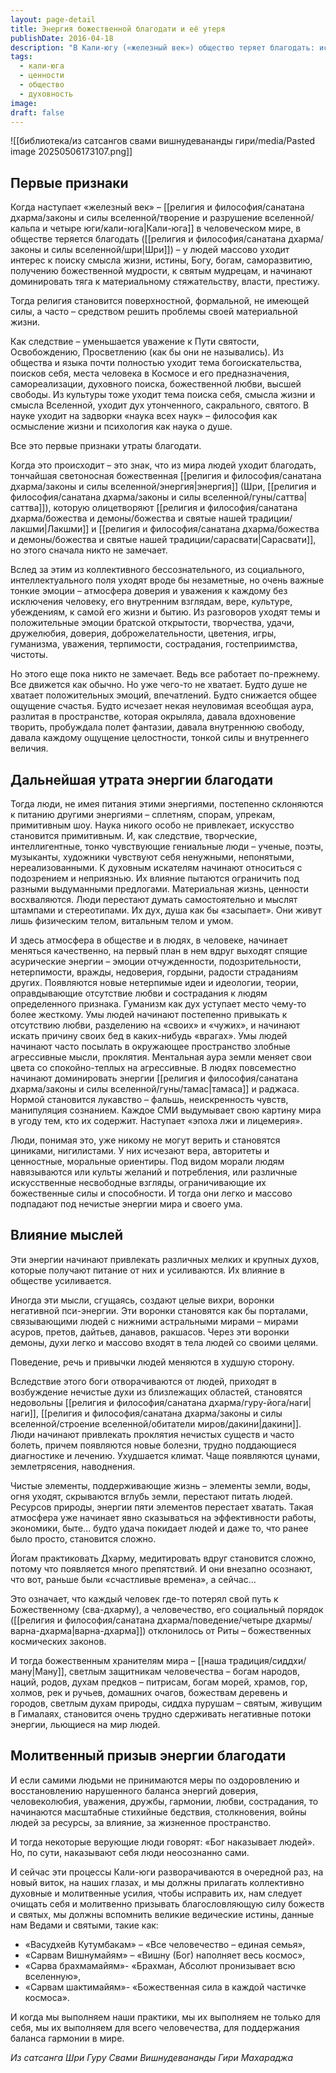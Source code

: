 ```yaml
---
layout: page-detail
title: Энергия божественной благодати и её утеря
publishDate: 2016-04-18
description: "В Кали-югу («железный век») общество теряет благодать: исчезает стремление к истине, духовности, саморазвитию, а материальные ценности, власть и престиж становятся доминирующими. Религия становится формальной и лишённой силы, из культуры и науки исчезают поиски смысла, доверие, творчество, гуманизм. Люди утрачивают положительные эмоции, ощущение счастья и вдохновения, а на смену им приходят отчуждённость, подозрительность, агрессия, ложь и цинизм. В результате усиливаются негативные энергии, возникают болезни, катастрофы, а связь с божественным слабеет. Чтобы восстановить гармонию, необходимы коллективные духовные усилия, молитва и возвращение к вечным истинам."
tags:
  - кали-юга
  - ценности
  - общество
  - духовность
image: 
draft: false
---
```

![[библиотека/из сатсангов свами вишнудевананды гири/media/Pasted image 20250506173107.png]]
## Первые признаки
Когда наступает «железный век» – [[религия и философия/санатана дхарма/законы и силы вселенной/творение и разрушение вселенной/кальпа и четыре юги/кали-юга|Кали-юга]] в человеческом мире, в обществе теряется благодать ([[религия и философия/санатана дхарма/законы и силы вселенной/шри|Шри]]) – у людей массово уходит интерес к поиску смысла жизни, истины, Богу, богам, саморазвитию, получению божественной мудрости, к святым мудрецам, и начинают доминировать тяга к материальному стяжательству, власти, престижу.

Тогда религия становится поверхностной, формальной, не имеющей силы, а часто – средством решить проблемы своей материальной жизни.

Как следствие – уменьшается уважение к Пути святости, Освобождению, Просветлению (как бы они не назывались). Из общества и языка почти полностью уходит тема богоискательства, поисков себя, места человека в Космосе и его предназначения, самореализации, духовного поиска, божественной любви, высшей свободы. Из культуры тоже уходит тема поиска себя, смысла жизни и смысла Вселенной, уходит дух утонченного, сакрального, святого. В науке уходит на задворки «наука всех наук» – философия как осмысление жизни и психология как наука о душе.

Все это первые признаки утраты благодати.

Когда это происходит – это знак, что из мира людей уходит благодать, тончайшая светоносная божественная [[религия и философия/санатана дхарма/законы и силы вселенной/энергия|энергия]] (Шри, [[религия и философия/санатана дхарма/законы и силы вселенной/гуны/саттва|саттва]]), которую олицетворяют [[религия и философия/санатана дхарма/божества и демоны/божества и святые нашей традиции/лакшми|Лакшми]] и [[религия и философия/санатана дхарма/божества и демоны/божества и святые нашей традиции/сарасвати|Сарасвати]], но этого сначала никто не замечает.

Вслед за этим из коллективного бессознательного, из социального, интеллектуального поля уходят вроде бы незаметные, но очень важные тонкие эмоции – атмосфера доверия и уважения к каждому без исключения человеку, его внутренним взглядам, вере, культуре, убеждениям, к самой его жизни и бытию. Из разговоров уходят темы и положительные эмоции братской открытости, творчества, удачи, дружелюбия, доверия, доброжелательности, цветения, игры, гуманизма, уважения, терпимости, сострадания, гостеприимства, чистоты. 

Но этого еще пока никто не замечает. Ведь все работает по-прежнему. Все движется как обычно. Но уже чего-то не хватает. Будто душе не хватает положительных эмоций, впечатлений. Будто снижается общее ощущение счастья. Будто исчезает некая неуловимая всеобщая аура, разлитая в пространстве, которая окрыляла, давала вдохновение творить, пробуждала полет фантазии, давала внутреннюю свободу, давала каждому ощущение целостности, тонкой силы и внутреннего величия.

## Дальнейшая утрата энергии благодати
Тогда люди, не имея питания этими энергиями, постепенно склоняются к питанию другими энергиями – сплетням, спорам, упрекам, примитивным шоу. Наука никого особо не привлекает, искусство становится примитивным. И, как следствие, творческие, интеллигентные, тонко чувствующие гениальные люди – ученые, поэты, музыканты, художники чувствуют себя ненужными, непонятыми, нереализованными. К духовным искателям начинают относиться с подозрением и неприязнью. Их влияние пытаются ограничить под разными выдуманными предлогами. Материальная жизнь, ценности восхваляются. Люди перестают думать самостоятельно и мыслят штампами и стереотипами. Их дух, душа как бы «засыпает». Они живут лишь физическим телом, витальным телом и умом. 

И здесь атмосфера в обществе и в людях, в человеке, начинает меняться качественно, на первый план в нем вдруг выходят спящие асурические энергии – эмоции отчужденности, подозрительности, нетерпимости, вражды, недоверия, гордыни, радости страданиям других. Появляются новые нетерпимые идеи и идеологии, теории, оправдывающие отсутствие любви и сострадания к людям определенного признака. Гуманизм как дух уступает место чему-то более жесткому. Умы людей начинают постепенно привыкать к отсутствию любви, разделению на «своих» и «чужих», и начинают искать причину своих бед в каких-нибудь «врагах». Умы людей начинают часто посылать в окружающее пространство злобные агрессивные мысли, проклятия. Ментальная аура земли меняет свои цвета со спокойно-теплых на агрессивные. В людях повсеместно начинают доминировать энергии [[религия и философия/санатана дхарма/законы и силы вселенной/гуны/тамас|тамаса]] и раджаса. Нормой становится лукавство – фальшь, неискренность чувств, манипуляция сознанием. Каждое СМИ выдумывает свою картину мира в угоду тем, кто их содержит. Наступает «эпоха лжи и лицемерия».

Люди, понимая это, уже никому не могут верить и становятся циниками, нигилистами. У них исчезают вера, авторитеты и ценностные, моральные ориентиры. Под видом морали людям навязываются или культы желаний и потребления, или различные искусственные несвободные взгляды, ограничивающие их божественные силы и способности. И тогда они легко и массово подпадают под нечистые энергии мира и своего ума.

## Влияние мыслей
Эти энергии начинают привлекать различных мелких и крупных духов, которые получают питание от них и усиливаются. Их влияние в обществе усиливается.

Иногда эти мысли, сгущаясь, создают целые вихри, воронки негативной пси-энергии. Эти воронки становятся как бы порталами, связывающими людей с нижними астральными мирами – мирами асуров, претов, дайтьев, данавов, ракшасов. Через эти воронки демоны, духи легко и массово входят в тела людей со своими целями.

Поведение, речь и привычки людей меняются в худшую сторону.

Вследствие этого боги отворачиваются от людей, приходят в возбуждение нечистые духи из близлежащих областей, становятся недовольны [[религия и философия/санатана дхарма/гуру-йога/наги|наги]], [[религия и философия/санатана дхарма/законы и силы вселенной/строение вселенной/обитатели миров/дакини|дакини]]. Люди начинают привлекать проклятия нечистых существ и часто болеть, причем появляются новые болезни, трудно поддающиеся диагностике и лечению. Ухудшается климат. Чаще появляются цунами, землетрясения, наводнения.

Чистые элементы, поддерживающие жизнь – элементы земли, воды, огня уходят, скрываются вглубь земли, перестают питать людей. Ресурсов природы, энергии пяти элементов перестает хватать. Такая атмосфера уже начинает явно сказываться на эффективности работы, экономики, быте... будто удача покидает людей и даже то, что ранее было просто, становится сложно.

Йогам практиковать Дхарму, медитировать вдруг становится сложно, потому что появляется много препятствий. И они внезапно осознают, что вот, раньше были «счастливые времена», а сейчас...

Это означает, что каждый человек где-то потерял свой путь к Божественному (сва-дхарму), а человечество, его социальный порядок ([[религия и философия/санатана дхарма/поведение/четыре дхармы/варна-дхарма|варна-дхарма]]) отклонилось от Риты – божественных космических законов.

И тогда божественным хранителям мира – [[наша традиция/сиддхи/ману|Ману]], светлым защитникам человечества – богам народов, наций, родов, духам предков – питрисам, богам морей, храмов, гор, холмов, рек и ручьев, домашних очагов, божествам деревень и городов, светлым духам природы, сиддха пурушам – святым, живущим в Гималаях, становится очень трудно сдерживать негативные потоки энергии, льющиеся на мир людей.

## Молитвенный призыв энергии благодати
И если самими людьми не принимаются меры по оздоровлению и восстановлению нарушенного баланса энергий доверия, человеколюбия, уважения, дружбы, гармонии, любви, сострадания, то начинаются масштабные стихийные бедствия, столкновения, войны людей за ресурсы, за влияние, за жизненное пространство.

И тогда некоторые верующие люди говорят: «Бог наказывает людей». Но, по сути, наказывают себя люди неосознанно сами.

И сейчас эти процессы Кали-юги разворачиваются в очередной раз, на новый виток, на наших глазах, и мы должны прилагать коллективно духовные и молитвенные усилия, чтобы исправить их, нам следует очищать себя и молитвенно призывать благословляющую силу божеств и святых, мы должны вспомнить великие ведические истины, данные нам Ведами и святыми, такие как:

* «Васудхейв Кутумбакам» – «Все человечество – единая семья»,
* «Сарвам Вишнумайям» – «Вишну (Бог) наполняет весь космос»,
* «Сарва брахмамайям»- «Брахман, Абсолют пронизывает всю вселенную»,
* «Сарвам шактимайям»- «Божественная сила в каждой частичке космоса».

И когда мы выполняем наши практики, мы их выполняем не только для себя, мы их выполняем для всего человечества, для поддержания баланса гармонии в мире.

*Из сатсанга Шри Гуру Свами Вишнудевананды Гири Махараджа*